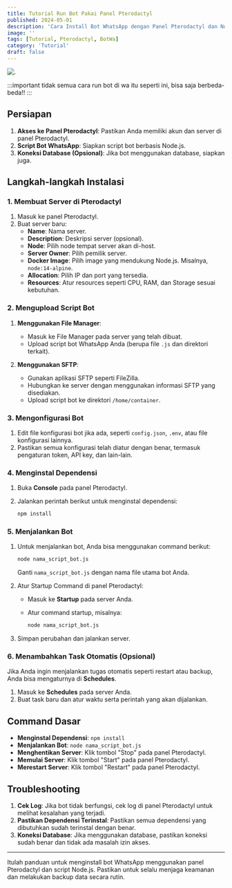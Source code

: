 ```yaml
---
title: Tutorial Run Bot Pakai Panel Pterodactyl
published: 2024-05-01
description: 'Cara Install Bot WhatsApp dengan Panel Pterodactyl dan Node.js'
image: ''
tags: [Tutorial, Pterodactyl, BotWa]
category: 'Tutorial'
draft: false 
---
```


![.](https://github.com/user-attachments/assets/87bdd72d-e7d3-4893-a4e5-ebd6986b2afe)


:::important
tidak semua cara run bot di wa itu seperti ini, bisa saja berbeda-beda!!
:::

## Persiapan

1. **Akses ke Panel Pterodactyl**: Pastikan Anda memiliki akun dan server di panel Pterodactyl.
2. **Script Bot WhatsApp**: Siapkan script bot berbasis Node.js.
3. **Koneksi Database (Opsional)**: Jika bot menggunakan database, siapkan juga.

## Langkah-langkah Instalasi

### 1. Membuat Server di Pterodactyl

1. Masuk ke panel Pterodactyl.
2. Buat server baru:
   - **Name**: Nama server.
   - **Description**: Deskripsi server (opsional).
   - **Node**: Pilih node tempat server akan di-host.
   - **Server Owner**: Pilih pemilik server.
   - **Docker Image**: Pilih image yang mendukung Node.js. Misalnya, `node:14-alpine`.
   - **Allocation**: Pilih IP dan port yang tersedia.
   - **Resources**: Atur resources seperti CPU, RAM, dan Storage sesuai kebutuhan.

### 2. Mengupload Script Bot

1. **Menggunakan File Manager**:
   - Masuk ke File Manager pada server yang telah dibuat.
   - Upload script bot WhatsApp Anda (berupa file `.js` dan direktori terkait).

2. **Menggunakan SFTP**:
   - Gunakan aplikasi SFTP seperti FileZilla.
   - Hubungkan ke server dengan menggunakan informasi SFTP yang disediakan.
   - Upload script bot ke direktori `/home/container`.

### 3. Mengonfigurasi Bot

1. Edit file konfigurasi bot jika ada, seperti `config.json`, `.env`, atau file konfigurasi lainnya.
2. Pastikan semua konfigurasi telah diatur dengan benar, termasuk pengaturan token, API key, dan lain-lain.

### 4. Menginstal Dependensi

1. Buka **Console** pada panel Pterodactyl.
2. Jalankan perintah berikut untuk menginstal dependensi:

   ```bash
   npm install
   ```

### 5. Menjalankan Bot

1. Untuk menjalankan bot, Anda bisa menggunakan command berikut:

   ```bash
   node nama_script_bot.js
   ```

   Ganti `nama_script_bot.js` dengan nama file utama bot Anda.

2. Atur Startup Command di panel Pterodactyl:

   - Masuk ke **Startup** pada server Anda.
   - Atur command startup, misalnya:

     ```bash
     node nama_script_bot.js
     ```

3. Simpan perubahan dan jalankan server.

### 6. Menambahkan Task Otomatis (Opsional)

Jika Anda ingin menjalankan tugas otomatis seperti restart atau backup, Anda bisa mengaturnya di **Schedules**.

1. Masuk ke **Schedules** pada server Anda.
2. Buat task baru dan atur waktu serta perintah yang akan dijalankan.

## Command Dasar

- **Menginstal Dependensi**: `npm install`
- **Menjalankan Bot**: `node nama_script_bot.js`
- **Menghentikan Server**: Klik tombol "Stop" pada panel Pterodactyl.
- **Memulai Server**: Klik tombol "Start" pada panel Pterodactyl.
- **Merestart Server**: Klik tombol "Restart" pada panel Pterodactyl.

## Troubleshooting

1. **Cek Log**: Jika bot tidak berfungsi, cek log di panel Pterodactyl untuk melihat kesalahan yang terjadi.
2. **Pastikan Dependensi Terinstal**: Pastikan semua dependensi yang dibutuhkan sudah terinstal dengan benar.
3. **Koneksi Database**: Jika menggunakan database, pastikan koneksi sudah benar dan tidak ada masalah izin akses.

---

Itulah panduan untuk menginstall bot WhatsApp menggunakan panel Pterodactyl dan script Node.js. Pastikan untuk selalu menjaga keamanan dan melakukan backup data secara rutin.
